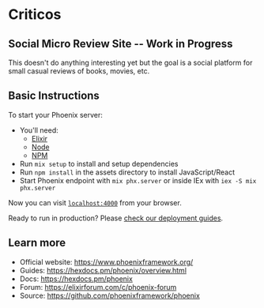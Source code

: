 # Criticos

## Social Micro Review Site -- Work in Progress

This doesn't do anything interesting yet but the goal is a social platform for small casual reviews of books, movies, etc.

## Basic Instructions

To start your Phoenix server:

  * You'll need:
    - [Elixir](https://elixir-lang.org/install.html)
    - [Node](https://nodejs.org/en)
    - [NPM](https://docs.npmjs.com/cli/v10/configuring-npm/install)
  * Run `mix setup` to install and setup dependencies
  * Run `npm install` in the assets directory to install JavaScript/React
  * Start Phoenix endpoint with `mix phx.server` or inside IEx with `iex -S mix phx.server`

Now you can visit [`localhost:4000`](http://localhost:4000) from your browser.

Ready to run in production? Please [check our deployment guides](https://hexdocs.pm/phoenix/deployment.html).

## Learn more

  * Official website: https://www.phoenixframework.org/
  * Guides: https://hexdocs.pm/phoenix/overview.html
  * Docs: https://hexdocs.pm/phoenix
  * Forum: https://elixirforum.com/c/phoenix-forum
  * Source: https://github.com/phoenixframework/phoenix
